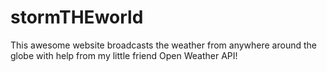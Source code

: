 # stormTHEworld
This awesome website broadcasts the weather from anywhere around the globe with help from my little friend Open Weather API! 
